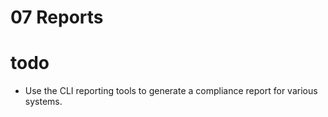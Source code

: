 07 Reports
==========

todo
====
* Use the CLI reporting tools to generate a compliance report for various systems.
